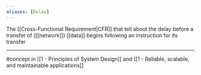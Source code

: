```yaml
---
aliases: [Delay]
---
```


The [[Cross-Functional Requirement|CFR]] that tell about the delay before a transfer of ([[network]]) [[data]] begins following an instruction for its transfer

---

#concept in [[1 - Principles of System Design]] and [[1 - Reliable, scalable, and maintainable applications]]
